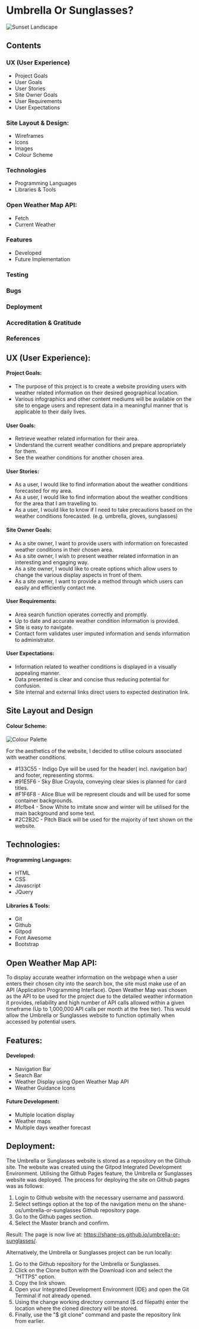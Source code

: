 # Umbrella Or Sunglasses?

![Sunset Landscape](https://github.com/shane-os/umbrella-or-sunglasses/blob/master/assets/images/sunset-landscape.jpg)

## Contents
### UX (User Experience)
 * Project Goals
 * User Goals
 * User Stories
 * Site Owner Goals
 * User Requirements
 * User Expectations
### Site Layout & Design:
  * Wireframes
  * Icons
  * Images
  * Colour Scheme
### Technologies
  * Programming Languages
  * Libraries & Tools
### Open Weather Map API:
  * Fetch 
  * Current Weather
### Features
  * Developed
  * Future Implementation
### Testing
### Bugs
### Deployment
### Accreditation & Gratitude
### References

## UX (User Experience):
#### Project Goals:
 * The purpose of this project is to create a website providing users with weather related information on their desired geographical location.
 * Various infographics and other content mediums will be available on the site to engage users and represent data in a meaningful manner that is applicable to their daily lives.

#### User Goals:
 * Retrieve weather related information for their area.
 * Understand the current weather conditions and prepare appropriately for them.
 * See the weather conditions for another chosen area.

#### User Stories:
 * As a user, I would like to find information about the weather conditions forecasted for my area.
 * As a user, I would like to find information about the weather conditions for the area that I am travelling to.
 * As a user, I would like to know if I need to take precautions based on the weather conditions forecasted. (e.g. umbrella, gloves, sunglasses)
 
#### Site Owner Goals:
 * As a site owner, I want to provide users with information on forecasted weather conditions in their chosen area.
 * As a site owner, I wish to present weather related information in an interesting and engaging way.
 * As a site owner, I would like to create options which allow users to change the various display aspects in front of them.
 * As a site owner, I want to provide a method through which users can easily and efficiently contact me.

#### User Requirements:
 * Area search function operates correctly and promptly.
 * Up to date and accurate weather condition information is provided.
 * Site is easy to navigate.
 * Contact form validates user imputed information and sends information to administrator.

#### User Expectations:
 * Information related to weather conditions is displayed in a visually appealing manner.
 * Data presented is clear and concise thus reducing potential for confusion.
 * Site internal and external links direct users to expected destination link.

## Site Layout and Design

#### Colour Scheme:

![Colour Palette](https://github.com/shane-os/umbrella-or-sunglasses/blob/master/assets/images/umbrella_or_sunglasses_colours.png)

For the aesthetics of the website, I decided to utilise colours associated with weather conditions.
 * #133C55 - Indigo Dye will be used for the header( incl. navigation bar) and footer, representing storms.
 * #91E5F6 - Sky Blue Crayola, conveying clear skies is planned for card titles.
 * #F1F6F8 - Alice Blue will be represent clouds and will be used for some container backgrounds.
 * #fcfbe4 - Snow White to imitate snow and winter will be utilised for the main background and some text.
 * #2C2B2C - Pitch Black will be used for the majority of text shown on the website.

## Technologies:
#### Programming Languages:
 * HTML
 * CSS
 * Javascript
 * JQuery
 
#### Libraries & Tools:
 * Git
 * Github
 * Gitpod
 * Font Awesome
 * Bootstrap

## Open Weather Map API:
To display accurate weather information on the webpage when a user enters their chosen city into the search box, the site must make use of an API (Application Programming Interface). Open Weather Map was chosen as the API to be used for the project due to the detailed weather information it provides, reliability and high number of API calls allowed within a given timeframe (Up to 1,000,000 API calls per month at the free tier). This would allow the Umbrella or Sunglasses website to function optimally when accessed by potential users.

## Features:

#### Developed:
 * Navigation Bar
 * Search Bar
 * Weather Display using Open Weather Map API
 * Weather Guidance Icons

#### Future Development:
 * Multiple location display
 * Weather maps
 * Multiple days weather forecast

## Deployment:
The Umbrella or Sunglasses website is stored as a repository on the Github site. The website was created using the Gitpod Integrated Development Environment. Utilising the Github Pages feature, the Umbrella or Sunglasses website was deployed. The process for deploying the site on Github pages was as follows:

1. Login to Github website with the necessary username and password.
2. Select settings option at the top of the navigation menu on the shane-os/umbrella-or-sunglasses Github repository page.
3. Go to the Github pages section.
4. Select the Master branch and confirm.

Result: The page is now live at: https://shane-os.github.io/umbrella-or-sunglasses/.

Alternatively, the Umbrella or Sunglasses project can be run locally:

1. Go to the Github repository for the Umbrella or Sunglasses.
2. Click on the Clone button with the Download icon and select the "HTTPS" option.
3. Copy the link shown.
4. Open your Integrated Development Environment (IDE) and open the Git Terminal if not already opened.
5. Using the change working directory command ($ cd filepath) enter the location where the cloned directory will be stored.
6. Finally, use the "$ git clone" command and paste the repository link from earlier.
